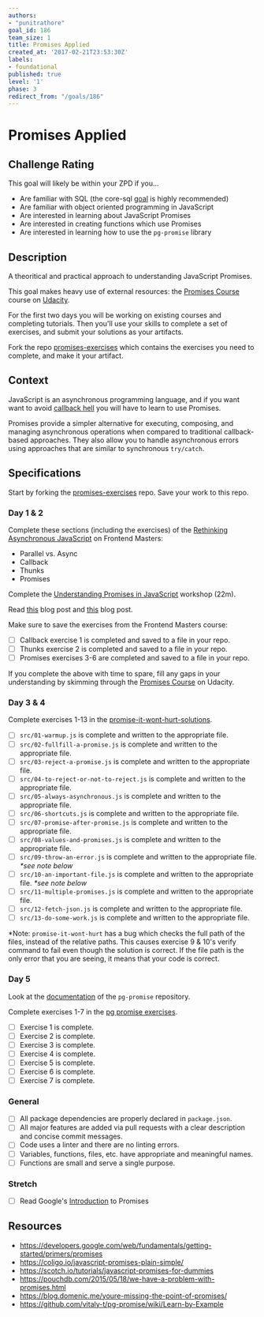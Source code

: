 ```yaml
---
authors:
- "punitrathore"
goal_id: 186
team_size: 1
title: Promises Applied
created_at: '2017-02-21T23:53:30Z'
labels:
- foundational
published: true
level: '1'
phase: 3
redirect_from: "/goals/186"
---
```


# Promises Applied

## Challenge Rating

This goal will likely be within your ZPD if you...

- Are familiar with SQL (the core-sql [goal](https://github.com/GuildCrafts/web-development-js/issues/178) is highly recommended)
- Are familiar with object oriented programming in JavaScript
- Are interested in learning about JavaScript Promises
- Are interested in creating functions which use Promises
- Are interested in learning how to use the `pg-promise` library

## Description

A theoritical and practical approach to understanding JavaScript Promises.

This goal makes heavy use of external resources: the [Promises Course][promises-course] course on [Udacity](https://www.udacity.com/).

For the first two days you will be working on existing courses and completing tutorials. Then you'll use your skills to complete a set of exercises, and submit your solutions as your artifacts.

Fork the repo [promises-exercises][promises-exercises] which contains the exercises you need to complete, and make it your artifact.


## Context

JavaScript is an asynchronous programming language, and if you want want to avoid [callback hell](http://callbackhell.com/) you will have to learn to use Promises.

Promises provide a simpler alternative for executing, composing, and managing asynchronous operations when compared to traditional callback-based approaches. They also allow you to handle asynchronous errors using approaches that are similar to synchronous `try/catch`.

## Specifications

Start by forking the [promises-exercises][promises-exercises] repo. Save your work to this repo.

### Day 1 & 2

Complete these sections (including the exercises) of the [Rethinking Asynchronous JavaScript][fem-async-js] on Frontend Masters:
- Parallel vs. Async
- Callback
- Thunks
- Promises

Complete the [Understanding Promises in JavaScript][treehouse-workshop-promises] workshop (22m).

Read [this](https://coligo.io/javascript-promises-plain-simple/) blog post and [this](https://scotch.io/tutorials/understanding-javascript-promises-pt-i-background-basics) blog post.

Make sure to save the exercises from the Frontend Masters course:

- [ ] Callback exercise 1 is completed and saved to a file in your repo.
- [ ] Thunks exercise 2 is completed and saved to a file in your repo.
- [ ] Promises exercises 3-6 are completed and saved to a file in your repo.

If you complete the above with time to spare, fill any gaps in your understanding by skimming through the [Promises Course][promises-course] on Udacity.

### Day 3 & 4

Complete exercises 1-13 in the [promise-it-wont-hurt-solutions][promise-it-wont-hurt-solutions].

- [ ] `src/01-warmup.js` is complete and written to the appropriate file.
- [ ] `src/02-fullfill-a-promise.js` is complete and written to the appropriate file.
- [ ] `src/03-reject-a-promise.js` is complete and written to the appropriate file.
- [ ] `src/04-to-reject-or-not-to-reject.js` is complete and written to the appropriate file.
- [ ] `src/05-always-asynchronous.js` is complete and written to the appropriate file.
- [ ] `src/06-shortcuts.js` is complete and written to the appropriate file.
- [ ] `src/07-promise-after-promise.js` is complete and written to the appropriate file.
- [ ] `src/08-values-and-promises.js` is complete and written to the appropriate file.
- [ ] `src/09-throw-an-error.js` is complete and written to the appropriate file. _\*see note below_
- [ ] `src/10-an-important-file.js` is complete and written to the appropriate file. _\*see note below_
- [ ] `src/11-multiple-promises.js` is complete and written to the appropriate file.
- [ ] `src/12-fetch-json.js` is complete and written to the appropriate file.
- [ ] `src/13-do-some-work.js` is complete and written to the appropriate file.

\*Note: `promise-it-wont-hurt` has a bug which checks the full path of the files, instead of the relative paths. This causes exercise 9 & 10's verify command to fail even though the solution is correct. If the file path is the only error that you are seeing, it means that your code is correct.

### Day 5

Look at the [documentation](https://github.com/vitaly-t/pg-promise/wiki/Learn-by-Example) of the `pg-promise` repository.

Complete exercises 1-7 in the [pg promise exercises][pg-promise-exercises].

- [ ] Exercise 1 is complete.
- [ ] Exercise 2 is complete.
- [ ] Exercise 3 is complete.
- [ ] Exercise 4 is complete.
- [ ] Exercise 5 is complete.
- [ ] Exercise 6 is complete.
- [ ] Exercise 7 is complete.

### General
- [ ] All package dependencies are properly declared in `package.json`.
- [ ] All major features are added via pull requests with a clear description and concise commit messages.
- [ ] Code uses a linter and there are no linting errors.
- [ ] Variables, functions, files, etc. have appropriate and meaningful names.
- [ ] Functions are small and serve a single purpose.

### Stretch
- [ ] Read Google's [Introduction](https://developers.google.com/web/fundamentals/getting-started/primers/promises) to Promises

## Resources
- https://developers.google.com/web/fundamentals/getting-started/primers/promises
- https://coligo.io/javascript-promises-plain-simple/
- https://scotch.io/tutorials/javascript-promises-for-dummies
- https://pouchdb.com/2015/05/18/we-have-a-problem-with-promises.html
- https://blog.domenic.me/youre-missing-the-point-of-promises/
- https://github.com/vitaly-t/pg-promise/wiki/Learn-by-Example

[promise-it-wont-hurt-solutions]: https://github.com/GuildCrafts/promises-exercises/tree/master/promise-it-wont-hurt-solutions
[promises-course]: https://www.udacity.com/course/javascript-promises--ud898
[pg-promise-exercises]: https://github.com/GuildCrafts/promises-exercises/tree/master/pg-promise-exercises
[promises-exercises]: https://github.com/GuildCrafts/promises-exercises
[treehouse-workshop-promises]: https://teamtreehouse.com/library/understanding-promises-in-javascript
[fem-async-js]: https://frontendmasters.com/courses/rethinking-async-js/
